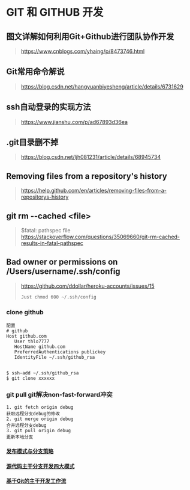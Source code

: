 # GIT 和 GITHUB 开发

## 图文详解如何利用Git+Github进行团队协作开发
><https://www.cnblogs.com/yhaing/p/8473746.html>

## Git常用命令解说
><https://blog.csdn.net/hangyuanbiyesheng/article/details/6731629>

## ssh自动登录的实现方法
><https://www.jianshu.com/p/ad67893d36ea>

## .git目录删不掉
><https://blog.csdn.net/ljh081231/article/details/68945734>

## Removing files from a repository's history
><https://help.github.com/en/articles/removing-files-from-a-repositorys-history>

##  git rm --cached \<file>
> \$fatal: pathspec file    
><https://stackoverflow.com/questions/35069660/git-rm-cached-results-in-fatal-pathspec>

## Bad owner or permissions on /Users/username/.ssh/config
><https://github.com/ddollar/heroku-accounts/issues/15>
> ```
>Just chmod 600 ~/.ssh/config
>```

### clone github

```text
配置
# github
Host github.com
   User thlo7777
   HostName github.com
   PreferredAuthentications publickey
   IdentityFile ~/.ssh/github_rsa


$ ssh-add ~/.ssh/github_rsa
$ git clone xxxxxx

```

### git pull git解决non-fast-forward冲突
```text
1. git fetch origin debug 
获取远程分支debug的修改 
2. git merge origin debug 
合并远程分支debug 
3. git pull origin debug 
更新本地分支 
```

#### [发布模式与分支策略](https://cloud.tencent.com/developer/news/372717)
#### [源代码主干分支开发四大模式](https://blog.csdn.net/zhangmike/article/details/38613429)
#### [基于Git的主干开发工作流](https://juejin.im/post/5d96a219e51d4577f4608b2c)